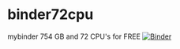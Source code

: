 # binder72cpu
mybinder 754 GB and 72 CPU's for FREE
[![Binder](https://mybinder.org/badge_logo.svg)](https://mybinder.org/v2/gh/gunnypoa/binder72cpu.git/main)

